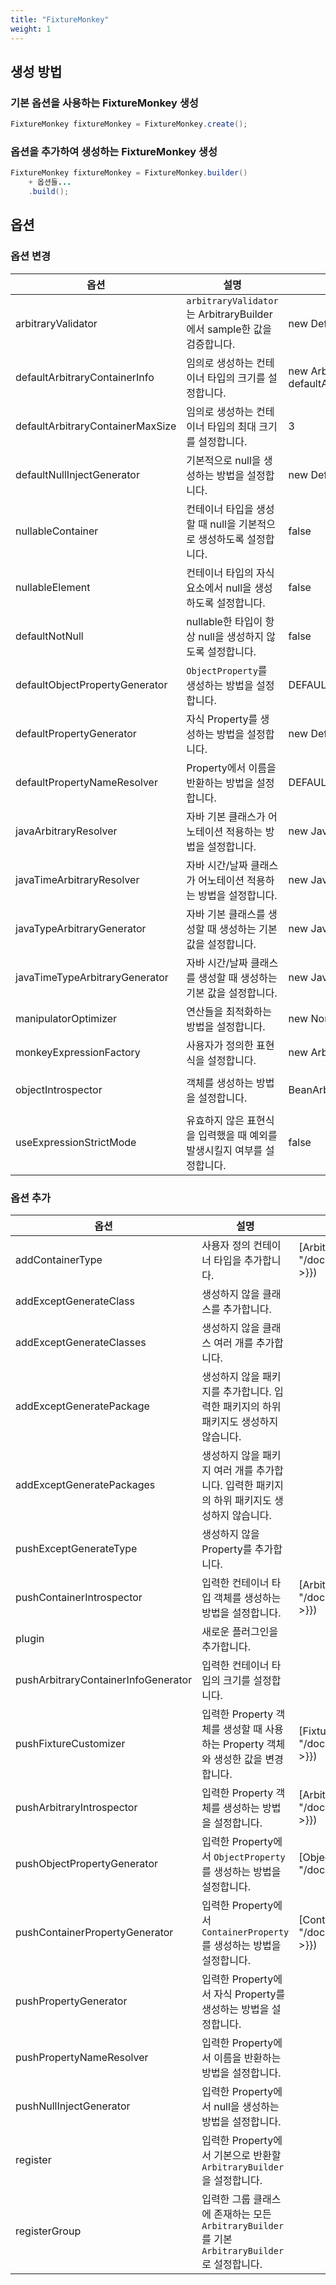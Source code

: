 ```yaml
---
title: "FixtureMonkey"
weight: 1
---
```


## 생성 방법
### 기본 옵션을 사용하는 FixtureMonkey 생성
```java
FixtureMonkey fixtureMonkey = FixtureMonkey.create();
```

### 옵션을 추가하여 생성하는 FixtureMonkey 생성
```java
FixtureMonkey fixtureMonkey = FixtureMonkey.builder()
	+ 옵션들...
    .build();
```

## 옵션
### 옵션 변경
| 옵션                               | 설명                                                         | 기본 옵션                                                                  | 링크                                                                                    |
|----------------------------------|------------------------------------------------------------|------------------------------------------------------------------------|---------------------------------------------------------------------------------------|
| arbitraryValidator               | `arbitraryValidator`는 ArbitraryBuilder에서 sample한 값을 검증합니다. | new DefaultArbitraryValidator()                                        | [ArbitraryValidator]({{< relref "/docs/v0.4/components/arbitraryvalidator" >}})       |
| defaultArbitraryContainerInfo    | 임의로 생성하는 컨테이너 타입의 크기를 설정합니다.                               | new ArbitraryContainerInfo(0, defaultArbitraryContainerMaxSize, false) |                                                                                       |
| defaultArbitraryContainerMaxSize | 임의로 생성하는 컨테이너 타입의 최대 크기를 설정합니다.                            | 3                                                                      |                                                                                       |
| defaultNullInjectGenerator       | 기본적으로 null을 생성하는 방법을 설정합니다.                                | new DefaultNullInjectGenerator(...)                                    |                                                                                       |
| nullableContainer                | 컨테이너 타입을 생성할 때 null을 기본적으로 생성하도록 설정합니다.                    | false                                                                  |                                                                                       |
| nullableElement                  | 컨테이너 타입의 자식 요소에서 null을 생성하도록 설정합니다.                        | false                                                                  |                                                                                       |
| defaultNotNull                   | nullable한 타입이 항상 null을 생성하지 않도록 설정합니다.                     | false                                                                  |                                                                                       |
| defaultObjectPropertyGenerator   | `ObjectProperty`를 생성하는 방법을 설정합니다.                          | DEFAULT_OBJECT_PROPERTY_GENERATOR                                      | [ObjectProperty]({{< relref "/docs/v0.4/components/objectproperty" >}})               |
| defaultPropertyGenerator         | 자식 Property를 생성하는 방법을 설정합니다.                               | new DefaultPropertyGenerator()                                         |                                                                                       |
| defaultPropertyNameResolver      | Property에서 이름을 반환하는 방법을 설정합니다.                             | DEFAULT_PROPERTY_NAME_RESOLVER                                         |                                                                                       |
| javaArbitraryResolver            | 자바 기본 클래스가 어노테이션 적용하는 방법을 설정합니다.                           | new JavaArbitraryResolver() {}                                         |                                                                                       |
| javaTimeArbitraryResolver        | 자바 시간/날짜 클래스가 어노테이션 적용하는 방법을 설정합니다.                        | new JavaTimeArbitraryResolver() {}                                     |                                                                                       |
| javaTypeArbitraryGenerator       | 자바 기본 클래스를 생성할 때 생성하는 기본 값을 설정합니다.                         | new JavaTypeArbitraryGenerator() {}                                    |                                                                                       |
| javaTimeTypeArbitraryGenerator   | 자바 시간/날짜 클래스를 생성할 때 생성하는 기본 값을 설정합니다.                      | new JavaTimeTypeArbitraryGenerator() {}                                |                                                                                       |
| manipulatorOptimizer             | 연산들을 최적화하는 방법을 설정합니다.                                      | new NoneManipulatorOptimizer()                                         |                                                                                       |
| monkeyExpressionFactory          | 사용자가 정의한 표현식을 설정합니다.                                       | new ArbitraryExpressionFactory()                                       |                                                                                       |
| objectIntrospector               | 객체를 생성하는 방법을 설정합니다.                                        | BeanArbitraryIntrospector.INSTANCE                                     | [ArbitraryIntrospector]({{< relref "/docs/v0.4/components/arbitraryintrospector" >}}) |                                                                               |
| useExpressionStrictMode          | 유효하지 않은 표현식을 입력했을 때 예외를 발생시킬지 여부를 설정합니다.                   | false                                                                  |                                                                                       |

### 옵션 추가
| 옵션                                  | 설명                                                                    | 링크                                                                                    |
|-------------------------------------|-----------------------------------------------------------------------|---------------------------------------------------------------------------------------|
| addContainerType                    | 사용자 정의 컨테이너 타입을 추가합니다.                                                | [ArbitraryIntrospector]({{< relref "/docs/v0.4/components/arbitraryintrospector" >}}) |
| addExceptGenerateClass              | 생성하지 않을 클래스를 추가합니다.                                                   |                                                                                       |
| addExceptGenerateClasses            | 생성하지 않을 클래스 여러 개를 추가합니다.                                              |                                                                                       |
| addExceptGeneratePackage            | 생성하지 않을 패키지를 추가합니다. 입력한 패키지의 하위 패키지도 생성하지 않습니다.                       |                                                                                       |
| addExceptGeneratePackages           | 생성하지 않을 패키지 여러 개를 추가합니다. 입력한 패키지의 하위 패키지도 생성하지 않습니다.                  |                                                                                       |
| pushExceptGenerateType              | 생성하지 않을 Property를 추가합니다.                                              |                                                                                       |
| pushContainerIntrospector           | 입력한 컨테이너 타입 객체를 생성하는 방법을 설정합니다.                                       | [ArbitraryIntrospector]({{< relref "/docs/v0.4/components/arbitraryintrospector" >}}) |
| plugin                              | 새로운 플러그인을 추가합니다.                                                      |                                                                                       |
| pushArbitraryContainerInfoGenerator | 입력한 컨테이너 타입의 크기를 설정합니다.                                               |                                                                                       |
| pushFixtureCustomizer               | 입력한 Property 객체를 생성할 때 사용하는 Property 객체와 생성한 값을 변경합니다.                | [FixtureCustomizer]({{< relref "/docs/v0.4/components/fixturecustomizer" >}})         |
| pushArbitraryIntrospector           | 입력한 Property 객체를 생성하는 방법을 설정합니다.                                      | [ArbitraryIntrospector]({{< relref "/docs/v0.4/components/arbitraryintrospector" >}}) |
| pushObjectPropertyGenerator         | 입력한 Property에서 `ObjectProperty`를 생성하는 방법을 설정합니다.                      | [ObjectProperty]({{< relref "/docs/v0.4/components/objectproperty" >}})               |
| pushContainerPropertyGenerator      | 입력한 Property에서 `ContainerProperty` 를 생성하는 방법을 설정합니다.                  | [ContainerProperty]({{< relref "/docs/v0.4/components/containerproperty" >}})         |
| pushPropertyGenerator               | 입력한 Property에서 자식 Property를 생성하는 방법을 설정합니다.                           |                                                                                       |
| pushPropertyNameResolver            | 입력한 Property에서 이름을 반환하는 방법을 설정합니다.                                    |                                                                                       |
| pushNullInjectGenerator             | 입력한 Property에서 null을 생성하는 방법을 설정합니다.                                  |                                                                                       |
| register                            | 입력한 Property에서 기본으로 반환할 `ArbitraryBuilder`을 설정합니다.                    |                                                                                       |
| registerGroup                       | 입력한 그룹 클래스에 존재하는 모든 `ArbitraryBuilder`를 기본 `ArbitraryBuilder`로 설정합니다. |        
